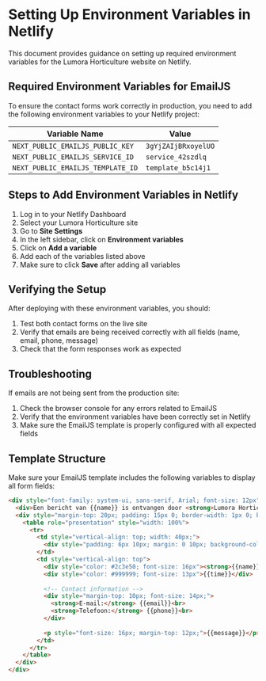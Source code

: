 # Setting Up Environment Variables in Netlify

This document provides guidance on setting up required environment variables for the Lumora Horticulture website on Netlify.

## Required Environment Variables for EmailJS

To ensure the contact forms work correctly in production, you need to add the following environment variables to your Netlify project:

| Variable Name | Value |
|---------------|-------|
| `NEXT_PUBLIC_EMAILJS_PUBLIC_KEY` | `3gYjZAIjBRxoyelUO` |
| `NEXT_PUBLIC_EMAILJS_SERVICE_ID` | `service_42szdlq` |
| `NEXT_PUBLIC_EMAILJS_TEMPLATE_ID` | `template_b5c14j1` |

## Steps to Add Environment Variables in Netlify

1. Log in to your Netlify Dashboard
2. Select your Lumora Horticulture site
3. Go to **Site Settings**
4. In the left sidebar, click on **Environment variables**
5. Click on **Add a variable**
6. Add each of the variables listed above
7. Make sure to click **Save** after adding all variables

## Verifying the Setup

After deploying with these environment variables, you should:

1. Test both contact forms on the live site
2. Verify that emails are being received correctly with all fields (name, email, phone, message)
3. Check that the form responses work as expected

## Troubleshooting

If emails are not being sent from the production site:

1. Check the browser console for any errors related to EmailJS
2. Verify that the environment variables have been correctly set in Netlify
3. Make sure the EmailJS template is properly configured with all expected fields

## Template Structure

Make sure your EmailJS template includes the following variables to display all form fields:

```html
<div style="font-family: system-ui, sans-serif, Arial; font-size: 12px">
  <div>Een bericht van {{name}} is ontvangen door <strong>Lumora Horticulture</strong>. Gelieve zo spoedig mogelijk te reageren.</div>
  <div style="margin-top: 20px; padding: 15px 0; border-width: 1px 0; border-style: dashed; border-color: lightgrey;">
    <table role="presentation" style="width: 100%">
      <tr>
        <td style="vertical-align: top; width: 40px;">
          <div style="padding: 6px 10px; margin: 0 10px; background-color: #e6f2ea; border-radius: 5px; font-size: 26px;" role="img">🌱</div>
        </td>
        <td style="vertical-align: top">
          <div style="color: #2c3e50; font-size: 16px"><strong>{{name}}</strong></div>
          <div style="color: #999999; font-size: 13px">{{time}}</div>
          
          <!-- Contact information -->
          <div style="margin-top: 10px; font-size: 14px;">
            <strong>E-mail:</strong> {{email}}<br>
            <strong>Telefoon:</strong> {{phone}}<br>
          </div>
          
          <p style="font-size: 16px; margin-top: 12px;">{{message}}</p>
        </td>
      </tr>
    </table>
  </div>
</div>
